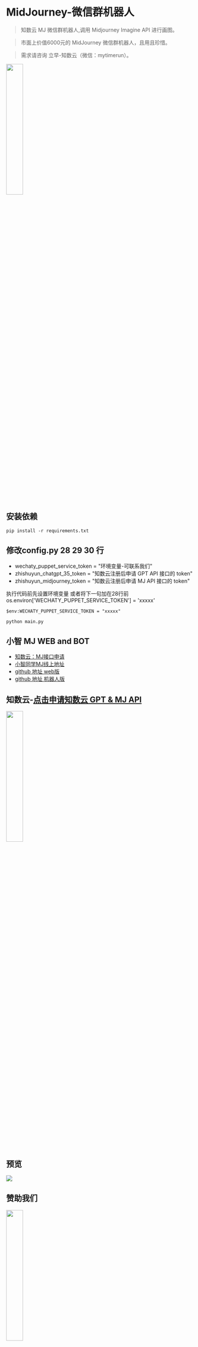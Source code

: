 # MidJourney-微信群机器人
> 知数云 MJ 微信群机器人,调用 Midjourney Imagine API 进行画图。

> 市面上价值6000元的 MidJourney 微信群机器人，且用且珍惜。

> 需求请咨询 立早-知数云（微信：mytimerun）。

<img src="https://i.postimg.cc/vBPm2zv2/code2.jpg"   width="30%">

## 安装依赖

```
pip install -r requirements.txt
```
## 修改config.py 28 29 30 行
- wechaty_puppet_service_token = "环境变量-可联系我们"
- zhishuyun_chatgpt_35_token = "知数云注册后申请 GPT API 接口的 token"
- zhishuyun_midjourney_token = "知数云注册后申请 MJ API 接口的 token"

执行代码前先设置环境变量
或者将下一句加在28行前
os.environ['WECHATY_PUPPET_SERVICE_TOKEN'] = 'xxxxx'
```
$env:WECHATY_PUPPET_SERVICE_TOKEN = "xxxxx"
```
```
python main.py
```


## 小智 MJ WEB and BOT
- [知数云：MJ接口申请](https://auth.zhishuyun.com/auth/login?inviter_id=b01a5684-a3e4-43d6-a7c1-61105ccf9a8c&redirect=https://data.zhishuyun.com)
- [小智同学MJ线上地址](https://mj.lz300.cn/)
- [github 地址 web版](https://github.com/hbqjzx/mjxiaozhi)
- [github 地址 机器人版](https://github.com/hbqjzx/mjbot)


## 知数云-<a href="https://auth.zhishuyun.com/auth/login?inviter_id=b01a5684-a3e4-43d6-a7c1-61105ccf9a8c&redirect=https://data.zhishuyun.com">点击申请知数云 GPT & MJ API</a>
<img src="https://i.postimg.cc/h4zJZkH9/my-Zhishuyun.jpg" width="30%">

## 预览
![](https://i.postimg.cc/1zB6PDHw/2.jpg)



## 赞助我们
<img src="https://i.postimg.cc/N0q2RpN1/code.jpg"   width="30%">
